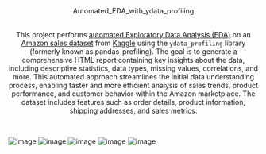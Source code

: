 <div align="center">
Automated_EDA_with_ydata_profiling
</div>
<br>
<div align='center'>


This project performs <a href='https://github.com/1adityakadam/Automated_EDA_with_ydata_profiling/blob/main/amazon_sales_analysis.pdf'> automated Exploratory Data Analysis (EDA)</a> on an <a href='https://github.com/1adityakadam/Automated_EDA_with_ydata_profiling/blob/main/amazon_sale_report.csv'>Amazon sales dataset</a> from <a href='https://www.kaggle.com/datasets/thedevastator/unlock-profits-with-e-commerce-sales-data'>Kaggle</a> using the `ydata_profiling` library (formerly known as pandas-profiling).
The goal is to generate a comprehensive HTML report containing key insights about the data, including descriptive statistics, data types, missing values, correlations, and more. 
This automated approach streamlines the initial data understanding process, enabling faster and more efficient analysis of sales trends, product performance, 
and customer behavior within the Amazon marketplace. The dataset includes features such as order details, product information, shipping addresses, and sales metrics.
</div>
<br> 

![image](https://github.com/user-attachments/assets/b06cc253-ce97-48f4-8f10-c5e88f61cbc0)
![image](https://github.com/user-attachments/assets/e7350622-05e4-4502-9b3a-553edd3728d4)
![image](https://github.com/user-attachments/assets/20e63383-fac5-4453-817d-1d7a552d87fe)
![image](https://github.com/user-attachments/assets/a75855f4-69e4-48af-8e27-2de84d963bf5)
![image](https://github.com/user-attachments/assets/0b0c00a3-6857-41b0-9fcd-f89d6ccca169)
